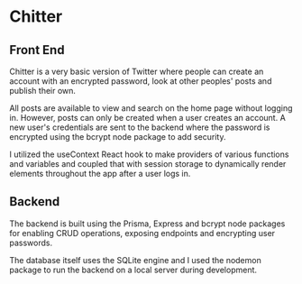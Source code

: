 # Chitter

## Front End

Chitter is a very basic version of Twitter where people can create an
account with an encrypted password, look at other peoples' posts and publish their own.

All posts are available to view and search on the home page without
logging in. However, posts can only be created when a user creates an
account. A new user's credentials are sent to the backend where the password is
encrypted using the bcrypt node package to add security.

I utilized the useContext React hook to make providers of various
functions and variables and coupled that with session storage to
dynamically render elements throughout the app after a user logs in.

## Backend

The backend is built using the Prisma, Express and bcrypt node packages
for enabling CRUD operations, exposing endpoints and encrypting user
passwords.

The database itself uses the SQLite engine and I used the nodemon package to run the backend on a local server during development.

